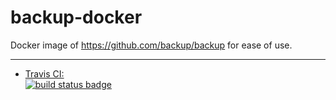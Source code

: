 # backup-docker
Docker image of https://github.com/backup/backup for ease of use.

---

-	[Travis CI:  
	![build status badge](https://img.shields.io/travis/drubin/backup-docker/master.svg)](https://travis-ci.org/drubin/backup-docker/branches)